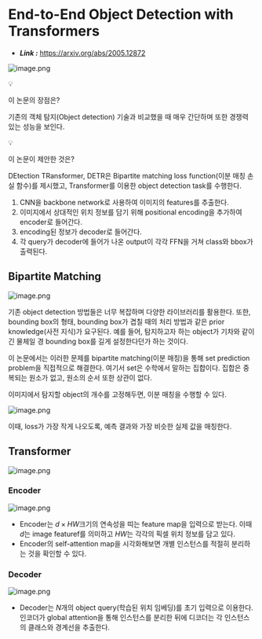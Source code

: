 # **End-to-End Object Detection with Transformers**

- ***Link :*** https://arxiv.org/abs/2005.12872

![image.png](https://prod-files-secure.s3.us-west-2.amazonaws.com/0dbec8a6-6ae2-40e6-b117-daa31fd87a9c/6579cba2-10d2-4e71-90fd-02085a4b339a/image.png)

<aside>
💡

이 논문의 장점은?

</aside>

기존의 객체 탐지(Object detection) 기술과 비교했을 때 매우 간단하며 또한 경쟁력 있는 성능을 보인다.

<aside>
💡

이 논문이 제안한 것은?

</aside>

DEtection TRansformer, DETR은 Bipartite matching loss function(이분 매칭 손실 함수)를 제시했고, Transformer를 이용한 object detection task를 수행한다.

1. CNN을 backbone network로 사용하여 이미지의 features를 추출한다.
2. 이미지에서 상대적인 위치 정보를 담기 위해 positional encoding을 추가하여 encoder로 들어간다.
3. encoding된 정보가 decoder로 들어간다.
4. 각 query가 decoder에 들어가 나온 output이 각각 FFN을 거쳐 class와 bbox가 출력된다.

## Bipartite Matching

![image.png](https://prod-files-secure.s3.us-west-2.amazonaws.com/0dbec8a6-6ae2-40e6-b117-daa31fd87a9c/be5d3bb2-777b-48bd-8d86-76532bd87bff/image.png)

기존 object detection 방법들은 너무 복잡하며 다양한 라이브러리를 활용한다. 또한, bounding box의 형태, bounding box가 겹칠 때의 처리 방법과 같은 prior knowledge(사전 지식)가 요구된다. 예를 들어, 탐지하고자 하는 object가 기차와 같이 긴 물체일 경 bounding box를 길게 설정한다던가 하는 것이다.

이 논문에서는 이러한 문제를 bipartite matching(이분 매칭)을 통해 set prediction problem을 직접적으로 해결한다. 여기서 set은 수학에서 말하는 집합이다. 집합은 중복되는 원소가 없고, 원소의 순서 또한 상관이 없다.

이미지에서 탐지할 object의 개수를 고정해두면, 이분 매칭을 수행할 수 있다.

![image.png](https://prod-files-secure.s3.us-west-2.amazonaws.com/0dbec8a6-6ae2-40e6-b117-daa31fd87a9c/f762ba4e-ce32-4a85-93dd-a5a8e60a8968/image.png)

이때, loss가 가장 작게 나오도록, 예측 결과와 가장 비슷한 실제 값을 매칭한다.

## Transformer

![image.png](https://prod-files-secure.s3.us-west-2.amazonaws.com/0dbec8a6-6ae2-40e6-b117-daa31fd87a9c/99f852ec-5550-4c7d-adca-0124fdf6cf0b/image.png)

### Encoder

![image.png](https://prod-files-secure.s3.us-west-2.amazonaws.com/0dbec8a6-6ae2-40e6-b117-daa31fd87a9c/af14fbfa-7232-4f24-bda2-08247d809639/image.png)

- Encoder는 $d \times HW$크기의 연속성을 띠는 feature map을 입력으로 받는다. 이때 $d$는 image featuref를 의미하고 $HW$는 각각의 픽셀 위치 정보를 담고 있다.
- Encoder의 self-attention map을 시각화해보면 개별 인스턴스를 적절히 분리하는 것을 확인할 수 있다.

### Decoder

![image.png](https://prod-files-secure.s3.us-west-2.amazonaws.com/0dbec8a6-6ae2-40e6-b117-daa31fd87a9c/d7612b97-ac03-4f61-8426-054967870182/image.png)

- Decoder는 $N$개의 object query(학습된 위치 임베딩)를 초기 입력으로 이용한다. 인코더가 global attention을 통해 인스턴스를 분리한 뒤에 디코더는 각 인스턴스의 클래스와 경계선을 추출한다.